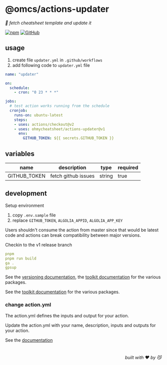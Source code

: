 # @omcs/actions-updater
*🚧 fetch cheatsheet template and update it*

[![npm](https://img.shields.io/github/package-json/v/ohmycheatsheet/actions-updater)](https://github.com/ohmycheatsheet/actions-updater) [![GitHub](https://img.shields.io/github/license/ohmycheatsheet/actions-updater)](https://github.com/ohmycheatsheet/actions-updater)

## usage

1. create file `updater.yml` in `.github/workflows`
2. add following code to `updater.yml` file
  
```yml
name: "updater"

on:
  schedule:
    - cron: "0 23 * * *"

jobs:
  # test action works running from the schedule
  cronjob:
    runs-on: ubuntu-latest
    steps:
    - uses: actions/checkout@v2
    - uses: ohmycheatsheet/actions-updater@v1
      env:
        GITHUB_TOKEN: ${{ secrets.GITHUB_TOKEN }}
```

## variables

|name|description|type|required|
|:---:|:---:|:---:|:---|
|GITHUB_TOKEN|fetch github issues|string|true|

## development

Setup environment

1. copy `.env.sample` file
2. replace `GITHUB_TOKEN`, `ALGOLIA_APPID`, `ALGOLIA_APP_KEY`

Users shouldn't consume the action from master since that would be latest code and actions can break compatibility between major versions.

Checkin to the v1 release branch

```yml
pnpm
pnpm run build
ga .
gpsup
```

See the [versioning documentation](https://github.com/actions/toolkit/blob/master/docs/action-versioning.md), the [toolkit documentation](https://github.com/actions/toolkit/blob/master/README.md#packages) for the various packages.

See the [toolkit documentation](https://github.com/actions/toolkit/blob/master/README.md#packages) for the various packages.

### change action.yml

The action.yml defines the inputs and output for your action.

Update the action.yml with your name, description, inputs and outputs for your action.

See the [documentation](https://help.github.com/en/articles/metadata-syntax-for-github-actions)

# 
<div align='right'>

*built with ❤️ by 😼*

</div>

